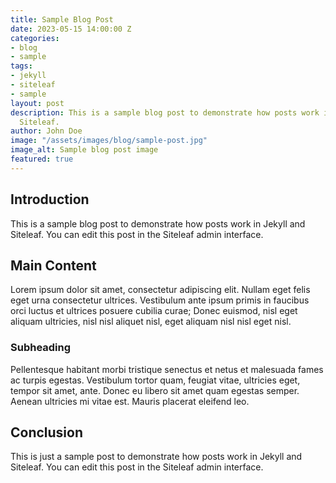 ```yaml
---
title: Sample Blog Post
date: 2023-05-15 14:00:00 Z
categories:
- blog
- sample
tags:
- jekyll
- siteleaf
- sample
layout: post
description: This is a sample blog post to demonstrate how posts work in Jekyll and
  Siteleaf.
author: John Doe
image: "/assets/images/blog/sample-post.jpg"
image_alt: Sample blog post image
featured: true
---
```


## Introduction

This is a sample blog post to demonstrate how posts work in Jekyll and Siteleaf. You can edit this post in the Siteleaf admin interface.

## Main Content

Lorem ipsum dolor sit amet, consectetur adipiscing elit. Nullam eget felis eget urna consectetur ultrices. Vestibulum ante ipsum primis in faucibus orci luctus et ultrices posuere cubilia curae; Donec euismod, nisl eget aliquam ultricies, nisl nisl aliquet nisl, eget aliquam nisl nisl eget nisl.

### Subheading

Pellentesque habitant morbi tristique senectus et netus et malesuada fames ac turpis egestas. Vestibulum tortor quam, feugiat vitae, ultricies eget, tempor sit amet, ante. Donec eu libero sit amet quam egestas semper. Aenean ultricies mi vitae est. Mauris placerat eleifend leo.

## Conclusion

This is just a sample post to demonstrate how posts work in Jekyll and Siteleaf. You can edit this post in the Siteleaf admin interface. 